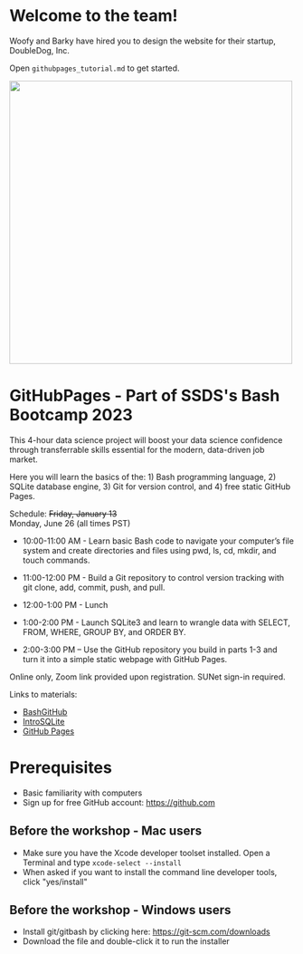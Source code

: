 # Welcome to the team! 

Woofy and Barky have hired you to design the website for their startup, DoubleDog, Inc. 

Open `githubpages_tutorial.md` to get started.

<img src="img/1_header.png" style="width:500px">

# GitHubPages - Part of SSDS's Bash Bootcamp 2023

This 4-hour data science project will boost your data science confidence through transferrable skills essential for the modern, data-driven job market.

Here you will learn the basics of the: 1) Bash programming language, 2) SQLite database engine, 3) Git for version control, and 4) free static GitHub Pages.

Schedule:
~~Friday, January 13~~  
Monday, June 26 (all times PST)
* 10:00-11:00 AM - Learn basic Bash code to navigate your computer’s file system and create directories and files using pwd, ls, cd, mkdir, and touch commands.
* 11:00-12:00 PM - Build a Git repository to control version tracking with git clone, add, commit, push, and pull.

* 12:00-1:00 PM - Lunch

* 1:00-2:00 PM - Launch SQLite3 and learn to wrangle data with SELECT, FROM, WHERE, GROUP BY, and ORDER BY.
* 2:00-3:00 PM – Use the GitHub repository you build in parts 1-3 and turn it into a simple static webpage with GitHub Pages.

Online only, Zoom link provided upon registration. SUNet sign-in required.

Links to materials:
* [BashGitHub](https://github.com/EastBayEv/BashGitHub)
* [IntroSQLite ](https://github.com/EastBayEv/IntroSQLite)
* [GitHub Pages](https://github.com/EastBayEv/GitHubPages)

# Prerequisites
* Basic familiarity with computers
* Sign up for free GitHub account: https://github.com

## Before the workshop - Mac users

* Make sure you have the Xcode developer toolset installed. Open a Terminal and type
    `xcode-select --install`
* When asked if you want to install the command line developer tools, click "yes/install"

## Before the workshop - Windows users

* Install git/gitbash by clicking here: https://git-scm.com/downloads
* Download the file and double-click it to run the installer
